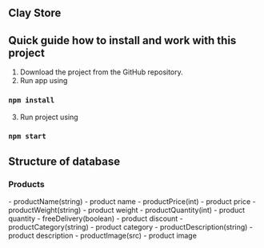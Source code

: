 ## Clay Store

<h2> Quick guide how to install and work with this project </h2>

1. Download the project from the GitHub repository.
2. Run app using

### `npm install`

3. Run project using

### `npm start`

<h2> Structure of database </h2>

<h3> Products </h3>
- productName(string) - product name
- productPrice(int) - product price
- productWeight(string) - product weight
- productQuantity(int) - product quantity
- freeDelivery(boolean) - product discount
- productCategory(string) - product category
- productDescription(string) - product description
- productImage(src) - product image
